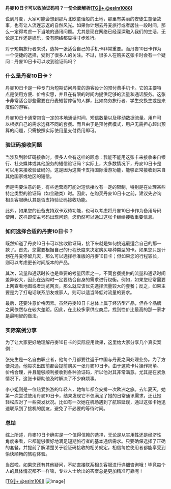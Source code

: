 **丹麥10日卡可以收验证码吗？一份全面解析[[TG💪+ @esim1088](https://t.me/s/esim1088)]**

说到丹麦，大家可能会想到那片北欧童话般的土地，那里有美丽的安徒生童话故事，也有让人流连忘返的自然风光。如果你计划去丹麦旅行或者居住一段时间，那么一定得考虑一下当地的通讯问题。尤其是现在网络已经深深融入我们的生活，无论是工作还是娱乐，没有网络都显得寸步难行。

对于短期旅行者来说，选择一张适合自己的手机卡非常重要。而丹麥10日卡作为一个便捷的选择，受到了很多人的关注。不过，很多人在购买这张卡时会有一个疑问：丹麥10日卡可以收到验证码吗？

### 什么是丹麥10日卡？

丹麥10日卡是一种专门为短期访问丹麦的游客设计的预付费手机卡。它的主要特点是使用方便、价格实惠，并且在有限的时间内提供足够的流量和通话服务。这张卡非常适合那些需要在丹麦短暂停留的人群，比如商务旅行者、学生交换生或是来度假的游客。

丹麥10日卡通常包含一定的本地通话时间、短信数量以及移动数据流量。用户可以根据自己的需求选择不同的套餐。而且由于是预付费模式，用户无需担心超出预算的问题，只需按照实际使用量支付费用即可。

### 验证码接收问题

当涉及到验证码接收时，很多人会有这样的顾虑：我能不能用这张卡来接收来自银行、社交媒体或其他服务的短信验证码？实际上，大多数情况下，丹麥10日卡是可以用来接收验证码的。这是因为这类卡支持国际漫游功能，能够正常接收到来自其他国家或地区的短信。

但是需要注意的是，有些运营商可能对短信接收有一定的限制，特别是在处理某些特定类型的验证码（如金融类）时。因此，在购买丹麥10日卡之前，建议先咨询相关客服确认其是否支持验证码接收功能。

此外，如果您的设备支持双卡双待功能，也可以考虑将丹麥10日卡作为备用号码使用，这样即使主号码出现问题，您仍然可以通过这张卡继续接收重要信息。

### 如何选择合适的丹麥10日卡？

既然知道了丹麥10日卡可以接收验证码，接下来就是如何挑选最适合自己的那一款了。首先，您需要根据自己的行程长度来决定购买哪种类型的卡。如果您只是计划在丹麦停留几天，那么可以选择标准版的丹麥10日卡；但如果您的行程较长，则可以考虑更长时间版本的产品。

其次，流量和通话时长也是重要的考量因素之一。不同套餐提供的流量和通话时间差异较大，因此在选购时一定要结合自身的需求进行权衡。例如，如果您经常需要上网查看地图或者浏览网页，那么就应该优先选择流量较大的套餐；反之，如果主要是为了打电话联系朋友或家人，则可以适当降低对流量的要求。

最后，还要注意价格因素。虽然丹麥10日卡总体上属于经济型产品，但各个品牌之间依然存在较大差距。因此，在比较多家供应商后，找到性价比最高的那一家才是最明智的做法。

### 实际案例分享

为了让大家更好地理解丹麥10日卡的实际应用效果，这里给大家分享几个真实案例：

张先生是一名自由职业者，他每个月都要往返于中国与丹麦之间处理业务。为了方便沟通，他每次出国前都会提前购买一张丹麥10日卡。由于这款卡片操作简单、价格合理，并且能够顺利接收到各种验证码，所以他对其非常满意。尤其是在紧急情况下，这张卡帮助他及时解决了不少麻烦事。

李小姐则是一位热爱旅游的年轻人，她每年都会安排一次欧洲之旅。去年夏天，她第一次尝试使用丹麥10日卡，结果发现它不仅满足了她的日常通讯需求，还让她轻松应对了一些突发状况。比如有一次她在机场遇到了航班延误，通过这张卡她迅速联系到了接机的朋友，避免了不必要的等待时间。

### 总结

综上所述，丹麥10日卡确实是一个值得信赖的选择，无论是从实用性还是经济性角度来看，它都能够很好地满足短期旅行者的基本通信需求。只要确保选择了正确的套餐，并提前了解清楚关于验证码接收的相关规定，相信每位使用者都能享受到愉快顺畅的旅程体验。

当然啦，如果您还有其他疑问，不妨直接联系相关客服进行详细咨询哦！毕竟每个人的具体情况都不一样嘛，专业人士给出的答案总是更加精准可靠呢！

[[TG💪+ @esim1088](https://t.me/s/esim1088) ![Image](https://i.postimg.cc/4NQfJmqS/Snipaste-2025-05-13-00-14-12.png)]